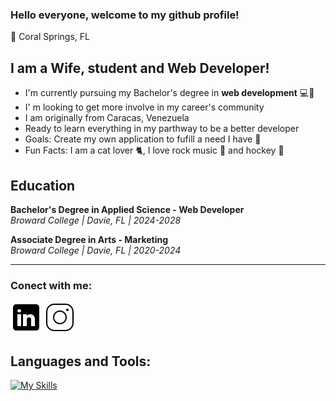 ### Hello everyone, welcome to my github profile!

📍 Coral Springs, FL 

## I am a Wife, student and Web Developer!
- I'm currently pursuing my Bachelor's degree in **web development** 💻🧠
- I' m looking to get more involve in my career's community 
- I am originally from Caracas, Venezuela 
- Ready to learn everything in my parthway to be a better developer 
- Goals: Create my own application to fufill a need I have 📱
- Fun Facts: I am a cat lover 🐈, I love rock music 🎸 and hockey 🏒

## Education

**Bachelor's Degree in Applied Science - Web Developer**  
*Broward College | Davie, FL | 2024-2028*

**Associate Degree in Arts - Marketing**  
*Broward College | Davie, FL | 2020-2024*

---

### Conect with me:

[![LinkedIn Icon](images/linkedin.png)](https://www.linkedin.com/in/albany-tafuro-33b622220/)
[![Instagram Icon](images/instagram.png)](https://www.instagram.com/alby_07t/)

## Languages and Tools: 

[![My Skills](https://skillicons.dev/icons?i=python,javascript,html,css,visualstudio,pycharm,github,git)](https://skillicons.dev)